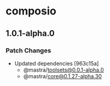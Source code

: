 # composio

## 1.0.1-alpha.0

### Patch Changes

- Updated dependencies [963c15a]
  - @mastra/toolsets@0.0.1-alpha.0
  - @mastra/core@0.1.27-alpha.30
